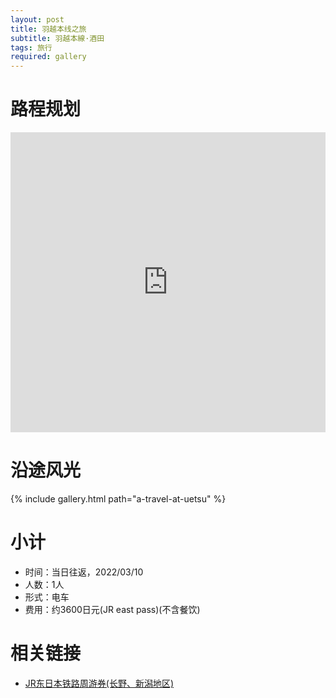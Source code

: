 ```yaml
---
layout: post
title: 羽越本线之旅
subtitle: 羽越本線·酒田
tags: 旅行
required: gallery
---
```


# 路程规划

<iframe src="https://www.google.com/maps/embed?pb=!1m14!1m12!1m3!1d582749.3286632802!2d139.293627263453!3d38.464397051620026!2m3!1f0!2f0!3f0!3m2!1i1024!2i768!4f13.1!5e0!3m2!1szh-CN!2sjp!4v1646881536920!5m2!1szh-CN!2sjp" width="100%" height="480" style="border:0;" loading="lazy"></iframe>

# 沿途风光

{% include gallery.html path="a-travel-at-uetsu" %}

# 小计

- 时间：当日往返，2022/03/10
- 人数：1人
- 形式：电车
- 费用：约3600日元(JR east pass)(不含餐饮)

# 相关链接

- [JR东日本铁路周游券(长野、新潟地区)](https://www.jreast.co.jp/multi/zh-CHS/pass/eastpass_n.html)

